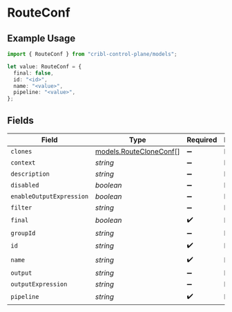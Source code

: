 # RouteConf

## Example Usage

```typescript
import { RouteConf } from "cribl-control-plane/models";

let value: RouteConf = {
  final: false,
  id: "<id>",
  name: "<value>",
  pipeline: "<value>",
};
```

## Fields

| Field                                                  | Type                                                   | Required                                               | Description                                            |
| ------------------------------------------------------ | ------------------------------------------------------ | ------------------------------------------------------ | ------------------------------------------------------ |
| `clones`                                               | [models.RouteCloneConf](../models/routecloneconf.md)[] | :heavy_minus_sign:                                     | N/A                                                    |
| `context`                                              | *string*                                               | :heavy_minus_sign:                                     | N/A                                                    |
| `description`                                          | *string*                                               | :heavy_minus_sign:                                     | N/A                                                    |
| `disabled`                                             | *boolean*                                              | :heavy_minus_sign:                                     | N/A                                                    |
| `enableOutputExpression`                               | *boolean*                                              | :heavy_minus_sign:                                     | N/A                                                    |
| `filter`                                               | *string*                                               | :heavy_minus_sign:                                     | N/A                                                    |
| `final`                                                | *boolean*                                              | :heavy_check_mark:                                     | N/A                                                    |
| `groupId`                                              | *string*                                               | :heavy_minus_sign:                                     | N/A                                                    |
| `id`                                                   | *string*                                               | :heavy_check_mark:                                     | N/A                                                    |
| `name`                                                 | *string*                                               | :heavy_check_mark:                                     | N/A                                                    |
| `output`                                               | *string*                                               | :heavy_minus_sign:                                     | N/A                                                    |
| `outputExpression`                                     | *string*                                               | :heavy_minus_sign:                                     | N/A                                                    |
| `pipeline`                                             | *string*                                               | :heavy_check_mark:                                     | N/A                                                    |